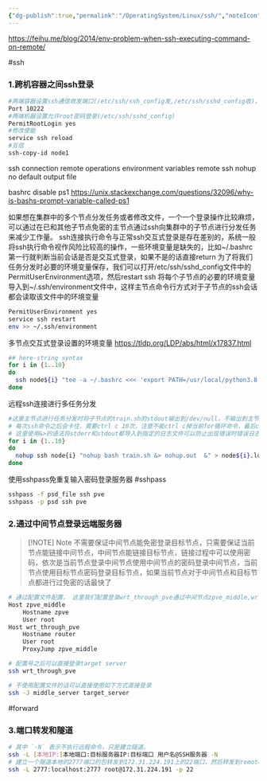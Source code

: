 ```yaml
---
{"dg-publish":true,"permalink":"/OperatingSystem/Linux/ssh/","noteIcon":"3"}
---
```


https://feihu.me/blog/2014/env-problem-when-ssh-executing-command-on-remote/


#ssh

### 1.跨机容器之间ssh登录
```bash
#两端容器设置ssh通信收发端口(/etc/ssh/ssh_config发,/etc/ssh/sshd_config收)，与系统默认22不一样
Port 10222
#两端机器设置允许root密码登录(/etc/ssh/sshd_config)
PermitRootLogin yes
#修改使能
service ssh reload
#互信
ssh-copy-id node1

```

ssh connection remote operations
environment variables
remote ssh nohup no default output file

bashrc disable ps1 
https://unix.stackexchange.com/questions/32096/why-is-bashs-prompt-variable-called-ps1


如果想在集群中的多个节点分发任务或者修改文件，一个一个登录操作比较麻烦，可以通过在已和其他子节点免密的主节点通过ssh向集群中的子节点进行分发任务来减少工作量。
ssh连接执行命令与正常ssh交互式登录是存在差别的，系统一般将ssh执行命令视作风险比较高的操作，一些环境变量是缺失的，比如~/.bashrc第一行就判断当前会话是否是交互式登录，如果不是的话直接return
为了将我们任务分发时必要的环境变量保存，我们可以打开/etc/ssh/sshd_config文件中的PermitUserEnvironment选项，然后restart ssh
将每个子节点的必要的环境变量导入到~/.ssh/environment文件中，这样主节点命令行方式对于子节点的ssh会话都会读取该文件中的环境变量
```bash
PermitUserEnvironment yes
service ssh restart
env >> ~/.ssh/environment

```
多节点交互式登录设置的环境变量
https://tldp.org/LDP/abs/html/x17837.html

```bash
## here-string syntax
for i in {1..10}
do
  ssh node${i} "tee -a ~/.bashrc <<< 'export PATH=/usr/local/python3.8.12/bin:\$PATH'"
done
```

远程ssh连接进行多任务分发

```bash
#这里主节点进行任务分发时将子节点的train.sh的stdout输出到/dev/null，不输出到主节点的屏幕中，注意这里的train.sh最好本身就使用tee将输出导入到本地日志文件中
# 每次ssh命令之后会卡住，需要ctrl c 10次，注意不能ctrl c掉当前for循环命令，最后ctrl z加上bg来使得命令后台运行，最后使用disown来将for循环的后台任务与当前会话分离，防止ssh中断导致任务中断
# 这里使用&>的语法将stderr和stdout都导入到指定的日志文件可以防止出现错误时错误日志没法打屏(ssh连接形式无法打屏)导致ssh连接中断
for i in {1..10}
do
  nohup ssh node{i} "nohup bash train.sh &> nohup.out  &" > node${i}.log &
done

```


使用sshpass免重复输入密码登录服务器
#sshpass
```bash
sshpass -f psd_file ssh pve
sshpass -p psd ssh pve

```

### 2.通过中间节点登录远端服务器

> [!NOTE] Note
> 不需要保证中间节点能免密登录目标节点，只需要保证当前节点能链接中间节点，中间节点能链接目标节点，链接过程中可以使用密码，依次是当前节点登录中间节点使用中间节点的密码登录中间节点，当前节点使用目标节点密码登录目标节点，如果当前节点对于中间节点和目标节点都进行过免密的话最快了


```bash
# 通过配置文件配置， 这里我们配置登录wrt_through_pve通过中间节点zpve_middle,wrt_through_pve中配置的hostname router应为zpve_middle的hosts文件里面配置有指定ip，同样zpve_middle里面配置的Hostname应为本机hosts文件已经配置的节点，不使用name的话可以直接使用ip
Host zpve_middle
    Hostname zpve
    User root
Host wrt_through_pve
    Hostname router
    User root
    ProxyJump zpve_middle

# 配置号之后可以直接登录target server
ssh wrt_through_pve

# 不使用配置文件的话可以直接使用如下方式直接登录
ssh -J middle_server target_server

```

#forward
### 3.端口转发和隧道

```sh
# 其中 `-N` 表示不执行远程命令，只是建立隧道。
ssh -L [本地IP:]本地端口:目标服务器IP:目标端口 用户名@SSH服务器 -N
# 建立一个隧道本地的2777端口的包转发到172.31.224.191上的22端口，然后转发到remote的2777端口
ssh -L 2777:localhost:2777 root@172.31.224.191 -p 22
```